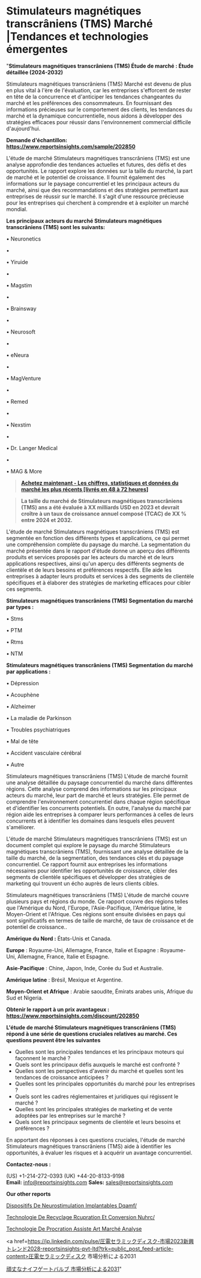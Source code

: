 # Stimulateurs magnétiques transcrâniens (TMS) Marché |Tendances et technologies émergentes

"<strong>Stimulateurs magnétiques transcrâniens (TMS) Étude de marché : Étude détaillée (2024-2032)</strong>

Stimulateurs magnétiques transcrâniens (TMS) Marché est devenu de plus en plus vital à l'ère de l'évaluation, car les entreprises s'efforcent de rester en tête de la concurrence et d'anticiper les tendances changeantes du marché et les préférences des consommateurs. En fournissant des informations précieuses sur le comportement des clients, les tendances du marché et la dynamique concurrentielle, nous aidons à développer des stratégies efficaces pour réussir dans l'environnement commercial difficile d'aujourd'hui.

<strong>Demande d'échantillon: <a href=https://www.reportsinsights.com/sample/202850>https://www.reportsinsights.com/sample/202850</a></strong>

L'étude de marché Stimulateurs magnétiques transcrâniens (TMS) est une analyse approfondie des tendances actuelles et futures, des défis et des opportunités. Le rapport explore les données sur la taille du marché, la part de marché et le potentiel de croissance. Il fournit également des informations sur le paysage concurrentiel et les principaux acteurs du marché, ainsi que des recommandations et des stratégies permettant aux entreprises de réussir sur le marché. Il s'agit d'une ressource précieuse pour les entreprises qui cherchent à comprendre et à exploiter un marché mondial.

<strong>Les principaux acteurs du marché Stimulateurs magnétiques transcrâniens (TMS) sont les suivants:</strong>

• Neuronetics

• 

• Yiruide

• 

• Magstim

• 

• Brainsway

• 

• Neurosoft

• 

• eNeura

• 

• MagVenture

• 

• Remed

• 

• Nexstim

• 

• Dr. Langer Medical

• 

• MAG & More
<blockquote><a href=https://www.reportsinsights.com/buynow/202850><span style=text-decoration: underline;><strong>Achetez maintenant - Les chiffres, statistiques et données du marché les plus récents [livrés en 48 à 72 heures]</strong></span></a></blockquote>
<blockquote><span style=text-decoration: underline;><strong>La taille du marché de Stimulateurs magnétiques transcrâniens (TMS) ans a été évaluée à XX milliards USD en 2023 et devrait croître à un taux de croissance annuel composé (TCAC) de XX % entre 2024 et 2032.</strong></span></blockquote>
L'étude de marché Stimulateurs magnétiques transcrâniens (TMS) est segmentée en fonction des différents types et applications, ce qui permet une compréhension complète du paysage du marché. La segmentation du marché présentée dans le rapport d'étude donne un aperçu des différents produits et services proposés par les acteurs du marché et de leurs applications respectives, ainsi qu'un aperçu des différents segments de clientèle et de leurs besoins et préférences respectifs. Elle aide les entreprises à adapter leurs produits et services à des segments de clientèle spécifiques et à élaborer des stratégies de marketing efficaces pour cibler ces segments.

<strong>Stimulateurs magnétiques transcrâniens (TMS) Segmentation du marché par types :</strong>

• Stms

• PTM

• Rtms

• NTM

<strong>Stimulateurs magnétiques transcrâniens (TMS) Segmentation du marché par applications :</strong>

• Dépression

• Acouphène

• Alzheimer

• La maladie de Parkinson

• Troubles psychiatriques

• Mal de tête

• Accident vasculaire cérébral

• Autre

Stimulateurs magnétiques transcrâniens (TMS) L'étude de marché fournit une analyse détaillée du paysage concurrentiel du marché dans différentes régions. Cette analyse comprend des informations sur les principaux acteurs du marché, leur part de marché et leurs stratégies. Elle permet de comprendre l'environnement concurrentiel dans chaque région spécifique et d'identifier les concurrents potentiels. En outre, l'analyse du marché par région aide les entreprises à comparer leurs performances à celles de leurs concurrents et à identifier les domaines dans lesquels elles peuvent s'améliorer.

L'étude de marché Stimulateurs magnétiques transcrâniens (TMS) est un document complet qui explore le paysage du marché Stimulateurs magnétiques transcrâniens (TMS), fournissant une analyse détaillée de la taille du marché, de la segmentation, des tendances clés et du paysage concurrentiel. Ce rapport fournit aux entreprises les informations nécessaires pour identifier les opportunités de croissance, cibler des segments de clientèle spécifiques et développer des stratégies de marketing qui trouvent un écho auprès de leurs clients cibles.

Stimulateurs magnétiques transcrâniens (TMS) L'étude de marché couvre plusieurs pays et régions du monde. Ce rapport couvre des régions telles que l'Amérique du Nord, l'Europe, l'Asie-Pacifique, l'Amérique latine, le Moyen-Orient et l'Afrique. Ces régions sont ensuite divisées en pays qui sont significatifs en termes de taille de marché, de taux de croissance et de potentiel de croissance..

<strong>Amérique du Nord :</strong> États-Unis et Canada.

<strong>Europe</strong> : Royaume-Uni, Allemagne, France, Italie et Espagne : Royaume-Uni, Allemagne, France, Italie et Espagne.

<strong>Asie-Pacifique</strong> : Chine, Japon, Inde, Corée du Sud et Australie.

<strong>Amérique latine</strong> : Brésil, Mexique et Argentine.

<strong>Moyen-Orient et Afrique</strong> : Arabie saoudite, Émirats arabes unis, Afrique du Sud et Nigeria.

<strong>Obtenir le rapport à un prix avantageux : <a href=https://www.reportsinsights.com/discount/202850>https://www.reportsinsights.com/discount/202850</a></strong>

<strong>L'étude de marché Stimulateurs magnétiques transcrâniens (TMS) répond à une série de questions cruciales relatives au marché. Ces questions peuvent être les suivantes</strong>
<ul>
  <li>Quelles sont les principales tendances et les principaux moteurs qui façonnent le marché ?</li>
  <li>Quels sont les principaux défis auxquels le marché est confronté ?</li>
  <li>Quelles sont les perspectives d'avenir du marché et quelles sont les tendances de croissance anticipées ?</li>
  <li>Quelles sont les principales opportunités du marché pour les entreprises ?</li>
  <li>Quels sont les cadres réglementaires et juridiques qui régissent le marché ?</li>
  <li>Quelles sont les principales stratégies de marketing et de vente adoptées par les entreprises sur le marché ?</li>
  <li>Quels sont les principaux segments de clientèle et leurs besoins et préférences ?</li>
</ul>
En apportant des réponses à ces questions cruciales, l'étude de marché Stimulateurs magnétiques transcrâniens (TMS) aide à identifier les opportunités, à évaluer les risques et à acquérir un avantage concurrentiel.

<strong>Contactez-nous :</strong>

(US) +1-214-272-0393
(UK) +44-20-8133-9198
<strong>Email:</strong> <a>info@reportsinsights.com</a>
<strong>Sales:</strong> <a>sales@reportsinsights.com</a>

<strong>Our other reports</strong>

<a href=https://www.linkedin.com/pulse/dispositifs-de-neurostimulation-implantables-dqamf/>Dispositifs De Neurostimulation Implantables Dqamf/</a>

<a href=https://www.linkedin.com/pulse/technologie-de-recyclage-r%C3%A9cup%C3%A9ration-et-conversion-nuhrc/>Technologie De Recyclage Rcupration Et Conversion Nuhrc/</a>

<a href=https://www.linkedin.com/pulse/technologie-de-procr%C3%A9ation-assist%C3%A9e-art-march%C3%A9-rnpbf/>Technologie De Procration Assiste Art Marché Analyse</a>

<a href=https://jp.linkedin.com/pulse/圧電セラミックディスク-市場2023新興トレンド2028-reportsinsights-pvt-ltd?trk=public_post_feed-article-content>圧電セラミックディスク 市場分析による2031</a>

<a href=https://www.linkedin.com/pulse/頑丈なナイフゲートバルブ-市場cagr見通し成長2028-consumer-trends-chronicle-360/>頑丈なナイフゲートバルブ 市場分析による2031</a>"
